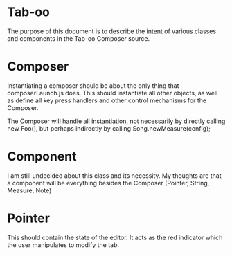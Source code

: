 Tab-oo
======

The purpose of this document is to describe the intent of various classes and 
components in the Tab-oo Composer source.

Composer
======

Instantiating a composer should be about the only thing that composerLaunch.js
does. This should instantiate all other objects, as well as define all key press 
handlers and other control mechanisms for the Composer. 

The Composer will handle all instantiation, not necessarily by directly calling
new Foo(), but perhaps indirectly by calling Song.newMeasure(config);


Component
======

I am still undecided about this class and its necessity. My thoughts are that a 
component will be everything besides the Composer (Pointer, String, Measure, Note)


Pointer
======

This should contain the state of the editor. It acts as the red indicator which
the user manipulates to modify the tab. 